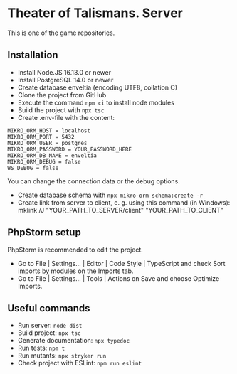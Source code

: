 Theater of Talismans. Server
============================
This is one of the game repositories.

Installation
------------

* Install Node.JS 16.13.0 or newer
* Install PostgreSQL 14.0 or newer
* Create database enveltia (encoding UTF8, collation C)
* Clone the project from GitHub
* Execute the command `npm ci` to install node modules
* Build the project with `npx tsc`
* Create .env-file with the content:
```
MIKRO_ORM_HOST = localhost
MIKRO_ORM_PORT = 5432
MIKRO_ORM_USER = postgres
MIKRO_ORM_PASSWORD = YOUR_PASSWORD_HERE
MIKRO_ORM_DB_NAME = enveltia
MIKRO_ORM_DEBUG = false
WS_DEBUG = false
```
You can change the connection data or the debug options.
* Create database schema with `npx mikro-orm schema:create -r`
* Create link from server to client, e. g. using this command (in Windows): mklink /J "YOUR_PATH_TO_SERVER/client" "YOUR_PATH_TO_CLIENT"

PhpStorm setup
------------
PhpStorm is recommended to edit the project.
* Go to File | Settings… | Editor | Code Style | TypeScript and check Sort imports by modules on the Imports tab.
* Go to File | Settings… | Tools | Actions on Save and choose Optimize Imports.

Useful commands
---------------
* Run server: `node dist`
* Build project: `npx tsc`
* Generate documentation: `npx typedoc`
* Run tests: `npm t`
* Run mutants: `npx stryker run`
* Check project with ESLint: `npm run eslint`